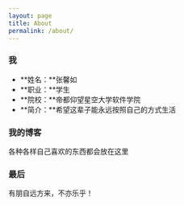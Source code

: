```yaml
---
layout: page
title: About
permalink: /about/
---
```


### 我
- **姓名：**张馨如
- **职业：**学生
- **院校：**帝都仰望星空大学软件学院
- **简介：**希望这辈子能永远按照自己的方式生活

### 我的博客
各种各样自己喜欢的东西都会放在这里

### 最后
有朋自远方来，不亦乐乎！
